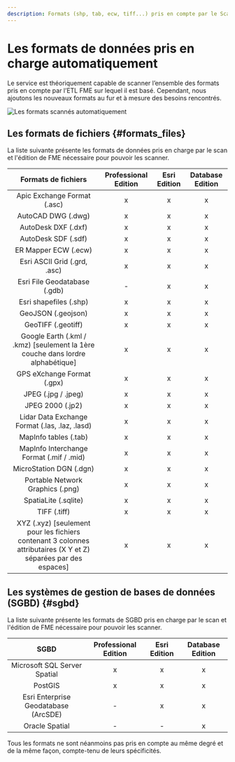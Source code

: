 ```yaml
---
description: Formats (shp, tab, ecw, tiff...) pris en compte par le Scan FME (Isogeo)
---
```


# Les formats de données pris en charge automatiquement 

Le service est théoriquement capable de scanner l’ensemble des formats pris en compte par l’ETL FME sur lequel il est basé. Cependant, nous ajoutons les nouveaux formats au fur et à mesure des besoins rencontrés.

![Les formats scannés automatiquement](/assets/Formats_WordCloud.png "Chercher les données dans Isogeo")

## Les formats de fichiers {#formats_files}

La liste suivante présente les formats de données pris en charge par le scan et l'édition de FME nécessaire pour pouvoir les scanner.

| Formats de fichiers                                                                                               | Professional Edition   | Esri Edition   | Database Edition   |
|:-----------------------------------------------------------------------------------------------------------------:|:----------------------:|:--------------:|:------------------:|
|                                          Apic Exchange Format (.asc)                                              | x                      | x              | x                  |
| AutoCAD DWG (.dwg)                                                                                                | x                      | x              | x                  |
| AutoDesk DXF (.dxf)                                                                                               | x                      | x              | x                  |
| AutoDesk SDF (.sdf)                                                                                               | x                      | x              | x                  |
| ER Mapper ECW (.ecw)                                                                                              | x                      | x              | x                  |
| Esri ASCII Grid (.grd, .asc)                                                                                      | x                      | x              | x                  |
| Esri File Geodatabase (.gdb)                                                                                      | -                      | x              | x                  |
| Esri shapefiles (.shp)                                                                                            | x                      | x              | x                  |
| GeoJSON (.geojson)                                                                                                | x                      | x              | x                  |
| GeoTIFF (.geotiff)                                                                                                | x                      | x              | x                  |
| Google Earth (.kml / .kmz) [seulement la 1ère couche dans lordre alphabétique]                                    | x                      | x              | x                  |
| GPS eXchange Format (.gpx)                                                                                        | x                      | x              | x                  |
| JPEG (.jpg / .jpeg)                                                                                               | x                      | x              | x                  |
| JPEG 2000 (.jp2)                                                                                                  | x                      | x              | x                  |
| Lidar Data Exchange Format (.las, .laz, .lasd)                                                                    | x                      | x              | x                  |
| MapInfo tables (.tab)                                                                                             | x                      | x              | x                  |
| MapInfo Interchange Format (.mif / .mid)                                                                          | x                      | x              | x                  |
| MicroStation DGN (.dgn)                                                                                           | x                      | x              | x                  |
| Portable Network Graphics (.png)                                                                                  | x                      | x              | x                  |
| SpatiaLite (.sqlite)                                                                                              | x                      | x              | x                  |
| TIFF (.tiff)                                                                                                      | x                      | x              | x                  |
| XYZ (.xyz) [seulement pour les fichiers contenant 3 colonnes attributaires (X Y et Z) séparées par des espaces]   | x                      | x              | x                  |

## Les systèmes de gestion de bases de données (SGBD) {#sgbd}

La liste suivante présente les formats de SGBD pris en charge par le scan et l'édition de FME nécessaire pour pouvoir les scanner.

| SGBD                                   | Professional Edition   | Esri Edition   | Database Edition   |
|:--------------------------------------:|:----------------------:|:--------------:|:------------------:|
| Microsoft SQL Server Spatial           | x                      | x              | x                  |
| PostGIS                                | x                      | x              | x                  |
| Esri Enterprise Geodatabase (ArcSDE)   | -                      | x              | x                  |
| Oracle Spatial                         | -                      | -              | x                  |

Tous les formats ne sont néanmoins pas pris en compte au même degré et de la même façon, compte-tenu de leurs spécificités.
